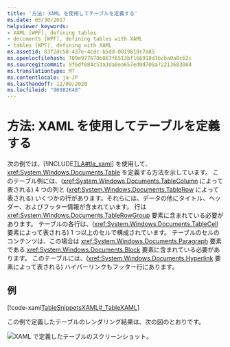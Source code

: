 ```yaml
---
title: '方法: XAML を使用してテーブルを定義する'
ms.date: 03/30/2017
helpviewer_keywords:
- XAML [WPF], defining tables
- documents [WPF], defining tables with XAML
- tables [WPF], defining with XAML
ms.assetid: 83f2dc58-437e-4cdc-b5dd-0019810c7a85
ms.openlocfilehash: 709e977670b867f6513bf166918d3bcba0a8c62c
ms.sourcegitcommit: 9f6df084c53a3da0ea657ed0d708a72213683084
ms.translationtype: MT
ms.contentlocale: ja-JP
ms.lasthandoff: 12/09/2020
ms.locfileid: "96982648"
---
```

# <a name="how-to-define-a-table-with-xaml"></a>方法: XAML を使用してテーブルを定義する
次の例では、[!INCLUDE[TLA#tla_xaml](../../../includes/tlasharptla-xaml-md.md)] を使用して、<xref:System.Windows.Documents.Table> を定義する方法を示しています。  このテーブル例には、(<xref:System.Windows.Documents.TableColumn> によって表される) 4 つの列と (<xref:System.Windows.Documents.TableRow> によって表される) いくつかの行があります。それらには、データの他にタイトル、ヘッダー、およびフッター情報が含まれています。  行は <xref:System.Windows.Documents.TableRowGroup> 要素に含まれている必要があります。  テーブルの各行は、(<xref:System.Windows.Documents.TableCell> 要素によって表される) 1 つ以上のセルで構成されています。  テーブルのセルのコンテンツは、この場合は <xref:System.Windows.Documents.Paragraph> 要素である <xref:System.Windows.Documents.Block> 要素に含まれている必要があります。  このテーブルには、(<xref:System.Windows.Documents.Hyperlink> 要素によって表される) ハイパーリンクもフッター行にあります。  
  
## <a name="example"></a>例  
 [!code-xaml[TableSnippetsXAML#_TableXAML](~/samples/snippets/csharp/VS_Snippets_Wpf/TableSnippetsXAML/CS/Window1.xaml#_tablexaml)]  
  
 この例で定義したテーブルのレンダリング結果は、次の図のとおりです。  
  
 ![XAML で定義したテーブルのスクリーンショット。](./media/how-to-define-a-table-with-xaml/planetary-information-xaml-table.png)
